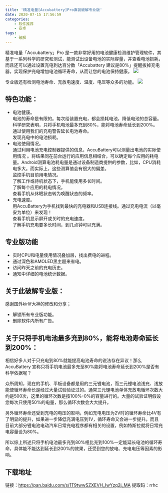 ```yaml
---
title: '精准电量[Accubattery]Pro直装破解专业版'
date: 2020-07-15 17:56:59
categories: 
    - 软件推荐
    - 安卓
tags: 
    - 破解
---
```


精准电量「Accubattery」Pro 是一款非常好用的电池健康检测维护管理软件，其基于一系列科学的研究和测试，能测试出设备电池的实际容量，并查看电池损耗，而且还可以通过设置充电到达百分数「Accubattery 建议是80%」提醒拔掉充电器，实现保护充电增加电池循环寿命，从而让您的电池保持健康。
![](icon.png)

<!-- more -->
专业版还有检测电池寿命、充放电速度、温度、电压等众多的功能。
![](Screenshot_20200715-181032.jpg)

## 特色功能：
* 电池健康。  
电池的寿命是有限的。每次给装置充电，都会损耗电池，降低电池的总容量。科学研究表明，只将手机电池最多充到80%，能将电池寿命延长到200%。  
通过使用我们的充电警告延长电池寿命。  
发现充电中的电池损耗。  
* 电池使用情况。  
通过利用电池充电控制器提供的信息，AccuBattery可以测量出电池的实际使用情况 。将结果同在前台运行的应用信息相结合，可以确定每个应用的耗电量。Android测算电池耗电量是通过设备制造商提供的参数，比如，CPU消耗电多大。而实际上，这些测算值会有很大的偏差。  
监控手机目前用电情况。  
了解工作或待机状态下，手机能使用多长时间。  
了解每个应用的耗电情况。  
查看手机从休眠状态转为唤醒状态的频率。  
* 充电速度。  
用AccuBattery为手机找到最快的充电器和USB连接线。通过充电电流（以毫安为单位）来发现！  
查看手机显示屏开或关时的充电速度。  
了解手机充电要多长时间，到几点钟可以充满。

## 专业版功能
- 实时CPU和电量使用情况叠加层，找出费电的进程。
- 通过深色和AMOLED黑主题来省电。
- 访问昨天之前的充电历史。
- 通知中详细的电池统计数据。

## 关于此破解专业版：
感谢国外kirlif大神的修改和分享；

* 解锁所有专业版功能。
* 删除软件内所有广告。

## 关于只将手机电池最多充到80%，能将电池寿命延长到200%：
相信好多人对于只充电到80%就能提高电池寿命的说法存在异议！那么 AccuBattery 宣称只将手机电池最多充至80%能将电池寿命延长到200%是否有科学依据呢？

众所周知，现在的手机、平板设备都是用的三元锂电池，而三元锂电池浅充、浅放能使循环寿命长是经过大量试验验证过的。通常三元锂电池单体充放电循环次数大约是500次，这里的循环次数是按100%-0%的容量进行的。大量的试验证明假设您每次只使用50%的电量，那么循环次数会大大提升。

另外循环寿命还受到充电的电压的影响，例如充电电压为2V时的循环寿命比4V有了明显的提升，如果进一步降低充满电压到1V，循环寿命又会进一步提升。而且目前大部分锂电池电动汽车日常充电程序都有相关的设置，例如特斯拉就将日常充电容量设为80%。

所以综上所述只将手机电池最多充到80%相比充到100%一定能延长电池的循环寿命，具体能不能达到延长到200%的效果，还受到您的放电、充电电压等因素的影响。

## 下载地址
链接：https://pan.baidu.com/s/1T9twwSZXEVH_IwYzq2j_MA 
提取码：rrhc 